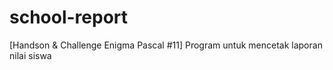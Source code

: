 # school-report
[Handson &amp; Challenge Enigma Pascal #11] Program untuk mencetak laporan nilai siswa
